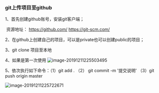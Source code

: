 ### git上传项目至github

1、首先创建github账号，安装git客户端；

​     资源地址： https://github.com/          https://git-scm.com/

2、在github上创建自己的项目，可以是private也可以创建public的项目；

3、git clone 项目至本地

4、如果是第一次使用  ![image-20191211225503495](C:\Users\Administrator\AppData\Roaming\Typora\typora-user-images\image-20191211225503495.png)

5、依次执行如下命令：（1）git add .    （2） git commit -m '提交说明'   （3）git  push origin master 

![image-20191211225722671](C:\Users\Administrator\AppData\Roaming\Typora\typora-user-images\image-20191211225722671.png)
